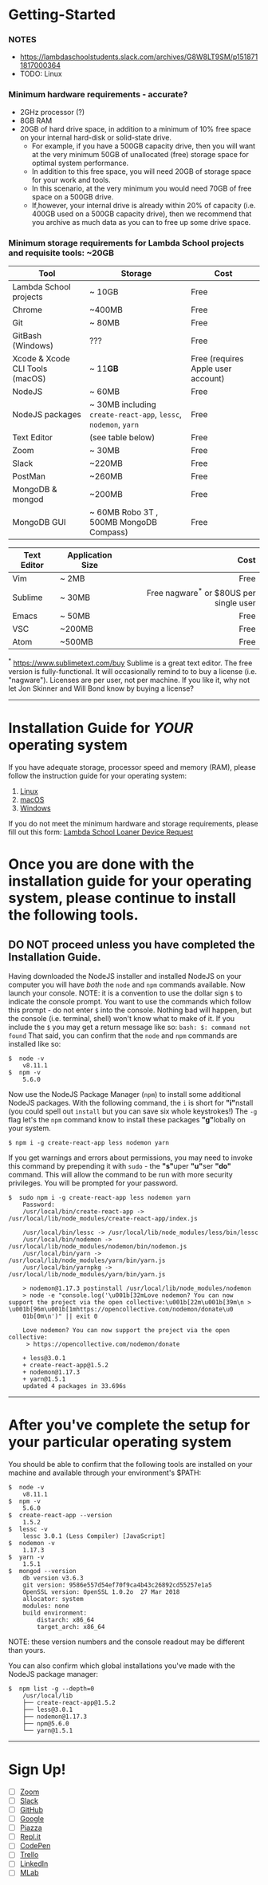 # Getting-Started

### NOTES
- https://lambdaschoolstudents.slack.com/archives/G8W8LT9SM/p1518711817000364
- TODO: Linux

### Minimum hardware requirements - accurate?
- 2GHz processor (?)
- 8GB RAM
- 20GB of hard drive space, in addition to a minimum of 10% free space on your internal hard-disk or solid-state drive.
  - For example, if you have a 500GB capacity drive, then you will want at the very minimum 50GB of unallocated (free) storage space for optimal system performance.
  - In addition to this free space, you will need 20GB of storage space for your work and tools.
  - In this scenario, at the very minimum you would need 70GB of free space on a 500GB drive.
  - If,however,  your internal drive is already within 20% of capacity (i.e. 400GB used on a 500GB capacity drive), then we recommend that you archive as much data as you can to free up some drive space.

### Minimum storage requirements for Lambda School projects and requisite tools: ~20GB
| Tool | Storage | Cost |
|---|---|---|
| Lambda School projects | ~ 10GB | Free |
| Chrome | ~400MB | Free |
| Git | ~ 80MB | Free |
| GitBash (Windows) | ??? | Free |
| Xcode & Xcode CLI Tools (macOS) | ~ 11**GB** | Free (requires Apple user account) |
| NodeJS | ~ 60MB | Free |
| NodeJS packages | ~ 30MB including `create-react-app`, `lessc`, `nodemon`, `yarn` | Free |
| Text Editor | (see table below) | Free |
| Zoom | ~ 30MB | Free |
| Slack | ~220MB | Free |
| PostMan | ~260MB | Free |
| MongoDB & mongod | ~200MB | Free |
| MongoDB GUI | ~ 60MB Robo 3T , 500MB MongoDB Compass) | Free |

| Text Editor | Application Size | Cost |
|---|---|--:|
| Vim | ~  2MB | Free |
| Sublime | ~ 30MB | Free nagware<sup>*</sup> or $80US per single user |
| Emacs | ~ 50MB | Free |
| VSC | ~200MB | Free |
| Atom | ~500MB | Free |

<sup>*</sup> https://www.sublimetext.com/buy Sublime is a great text editor. The free version is fully-functional. It will occasionally remind to to buy a license (i.e. "nagware"). Licenses are per user, not per machine. If you like it, why not let Jon Skinner and Will Bond know by buying a license?

***

# Installation Guide for _YOUR_ operating system
If you have adequate storage, processor speed and memory (RAM), please follow the instruction guide for your operating system:
1. [Linux](Linux/README.md)
2. [macOS](Mac/README.md)
3. [Windows](Windows/README.md)

If you do not meet the minimum hardware and storage requirements, please fill out this form: [Lambda School Loaner Device Request](https://airtable.com/shrEHS8dPFyhcYBMI)

# Once you are done with the installation guide for your operating system, please continue to install the following tools.
## DO NOT proceed unless you have completed the Installation Guide.

Having downloaded the NodeJS installer and installed NodeJS on your computer you will have _both_ the `node` and `npm` commands available. Now launch your console. NOTE: it is a convention to use the dollar sign `$` to indicate the console prompt. You want to use the commands which follow this prompt - do not enter `$` into the console. Nothing bad will happen, but the console (i.e. terminal, shell) won't know what to make of it. If you include the `$` you may get a return message like so: `bash: $: command not found` That said, you can confirm that the `node` and `npm` commands are installed like so:

```console
$  node -v
    v8.11.1
$  npm -v
    5.6.0
```

Now use the NodeJS Package Manager (`npm`) to install some additional NodeJS packages. With the following command, the `i` is short for <b>"i"</b>nstall (you could spell out `install` but you can save six whole keystrokes!) The `-g` flag let's the `npm` command know to install these packages <b>"g"</b>lobally on your system.

```console
$ npm i -g create-react-app less nodemon yarn
```

If you get warnings and errors about permissions, you may need to invoke this command by prepending it with `sudo` - the <b>"s"</b>uper <b>"u"</b>ser <b>"do"</b> command. This will allow the command to be run with more security privileges. You will be prompted for your password.

```console
$  sudo npm i -g create-react-app less nodemon yarn
    Password:
    /usr/local/bin/create-react-app -> /usr/local/lib/node_modules/create-react-app/index.js

    /usr/local/bin/lessc -> /usr/local/lib/node_modules/less/bin/lessc
    /usr/local/bin/nodemon -> /usr/local/lib/node_modules/nodemon/bin/nodemon.js
    /usr/local/bin/yarn -> /usr/local/lib/node_modules/yarn/bin/yarn.js
    /usr/local/bin/yarnpkg -> /usr/local/lib/node_modules/yarn/bin/yarn.js

    > nodemon@1.17.3 postinstall /usr/local/lib/node_modules/nodemon
    > node -e "console.log('\u001b[32mLove nodemon? You can now support the project via the open collective:\u001b[22m\u001b[39m\n > \u001b[96m\u001b[1mhttps://opencollective.com/nodemon/donate\u0
    01b[0m\n')" || exit 0

    Love nodemon? You can now support the project via the open collective:
     > https://opencollective.com/nodemon/donate

    + less@3.0.1
    + create-react-app@1.5.2
    + nodemon@1.17.3
    + yarn@1.5.1
    updated 4 packages in 33.696s
```

***

# After you've complete the setup for your particular operating system
You should be able to confirm that the following tools are installed on your machine and available through your environment's $PATH:

```console
$  node -v
    v8.11.1
$  npm -v
    5.6.0
$  create-react-app --version
    1.5.2
$  lessc -v
    lessc 3.0.1 (Less Compiler) [JavaScript]
$  nodemon -v
    1.17.3
$  yarn -v
    1.5.1
$  mongod --version
    db version v3.6.3
    git version: 9586e557d54ef70f9ca4b43c26892cd55257e1a5
    OpenSSL version: OpenSSL 1.0.2o  27 Mar 2018
    allocator: system
    modules: none
    build environment:
        distarch: x86_64
        target_arch: x86_64
```

NOTE: these version numbers and the console readout may be different than yours.

You can also confirm which global installations you've made with the NodeJS package manager:
```console
$  npm list -g --depth=0
    /usr/local/lib
    ├── create-react-app@1.5.2
    ├── less@3.0.1
    ├── nodemon@1.17.3
    ├── npm@5.6.0
    └── yarn@1.5.1
```

***

# Sign Up!
- [ ] [Zoom](https://www.zoom.us/signup)
- [ ] [Slack](https://slack.com/)
- [ ] [GitHub](https://www.github.com/)
- [ ] [Google](https://accounts.google.com/SignUp)
- [ ] [Piazza](https://piazza.com/signup)
- [ ] [Repl.it](https://repl.it/signup)
- [ ] [CodePen](https://codepen.io/)
- [ ] [Trello](https://trello.com/signup)
- [ ] [LinkedIn](https://www.linkedin.com)
- [ ] [MLab](https://mlab.com/signup/)
